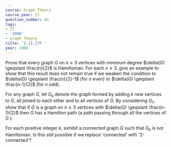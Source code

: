 ```yaml
---
course: Graph Theory
course_year: II
question_number: 65
tags:
- II
- '2008'
- Graph Theory
title: '2.II.17F '
year: 2008
---
```



Prove that every graph $G$ on $n \geqslant 3$ vertices with minimum degree $\delta(G) \geqslant \frac{n}{2}$ is Hamiltonian. For each $n \geqslant 3$, give an example to show that this result does not remain true if we weaken the condition to $\delta(G) \geqslant \frac{n}{2}-1$ (for $n$ even) or $\delta(G) \geqslant \frac{n-1}{2}$ (for $n$ odd).

For any graph $G$, let $G_{k}$ denote the graph formed by adding $k$ new vertices to $G$, all joined to each other and to all vertices of $G$. By considering $G_{1}$, show that if $G$ is a graph on $n \geqslant 3$ vertices with $\delta(G) \geqslant \frac{n-1}{2}$ then $G$ has a Hamilton path (a path passing through all the vertices of $G$ ).

For each positive integer $k$, exhibit a connected graph $G$ such that $G_{k}$ is not Hamiltonian. Is this still possible if we replace 'connected' with '2-connected'?